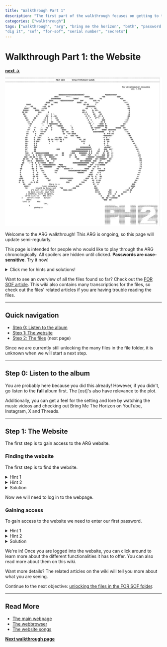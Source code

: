 ```yaml
---
title: "Walkthrough Part 1"
description: "The first part of the walkthrough focuses on getting to the website and getting to know the website."
categories: ["walkthrough"]
tags: ["walkthrough", "arg", "bring me the horizon", "bmth", "password game", "qr code", 
"dig it", "sof", "for-sof", "serial number", "secrets"]
---
```

# Walkthrough Part 1: the Website

**[next →](walkthrough/walkthrough2)**

![Nex Gen Walkthrough ASCII art](../Resources/walkthrough.png)

Welcome to the ARG walkthrough! This ARG is ongoing, so this page will update 
semi-regularly. 

This page is intended for people who would like to play through the ARG chronologically. All spoilers 
are hidden until clicked.
**Passwords are case-sensitive**. Try it now!

<details>
<summary>Click me for hints and solutions!</summary>

You can find hints and passwords on this page to help you through the ARG.
</details>

Want to see an overview of all the files found so far? Check out the [FOR SOF article](for-sof.md). 
This wiki also contains many transcriptions for the files, so check out the files' related articles 
if you are having trouble reading the files.

***

## Quick navigation

- [Step 0: Listen to the album](#step-0-listen-to-the-album)
- [Step 1: The website](#step-1-the-website)
- [Step 2: The files](walkthrough/walkthrough2) (next page)

Since we are currently still unlocking the many files in the file folder, it is unknown when we will start a next step.

***

## Step 0: Listen to the album

You are probably here because you did this already! However, if you didn't, go listen 
to the **full** album first.
The [ost]'s also have relevance to the plot.

Additionally,
you can get a feel for the setting and lore by watching the music videos and checking out Bring Me The Horizon on 
YouTube, Instagram, X and Threads.

***

## Step 1: The Website

The first step is to gain access to the ARG website.

### Finding the website

The first step is to find the website.

<details>
<summary>Hint 1</summary>

At the end of Dig It we hear a funny little robot and some weird sounds. There is 
definitely more hidden there!
</details>
<details>
<summary>Hint 2</summary>

You're going to have to use some kind of tool to visualize audio, like Audacity.
</details>
<details>
<summary>Solution</summary>

There is a hidden QR code in the spectrogram and it leads us to
https://www.multidimensionalnavigator8.help/index-desktop.html.
</details>

Now we will need to log in to the webpage.

### Gaining access

To gain access to the website we need to enter our first password.

<details>
<summary>Hint 1</summary>

To find the code, we need the serial number of M8, the robot on the website.
</details>
<details>
<summary>Hint 2</summary>

Take a closer look at the album cover of NEx Gen.
</details>
<details>
<summary>Solution</summary>

The serial number we are looking for is 93934521 and can be seen on the side of M8's head 
on the NEx Gen album cover.
</details>

We're in! Once you are logged into the website, you can click around to learn 
more about the different functionalities it has to offer.
You can also read more about them on this wiki.

Want more details? The related articles on the wiki will tell you more about what
you are seeing.

Continue to the next objective: [unlocking the files in the FOR SOF folder](walkthrough/walkthrough2).

***

## Read More

- [The main webpage](webpage)
- [The webbrowser](webbrowser)
- [The website songs](music/website-songs)

**[Next walkthrough page](walkthrough/walkthrough2)**